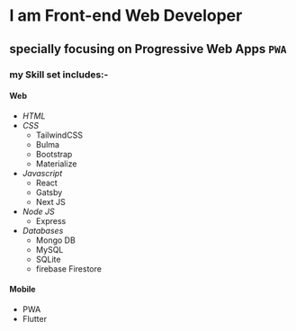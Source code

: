 # I am Front-end Web Developer
## specially focusing on Progressive Web Apps **`PWA`**

### my Skill set includes:-

#### Web
- *HTML*
- *CSS*
  - TailwindCSS
  - Bulma 
  - Bootstrap
  - Materialize
- *Javascript*
  - React
  - Gatsby
  - Next JS
- *Node JS*
  - Express
- *Databases*
  - Mongo DB
  - MySQL
  - SQLite
  - firebase Firestore

#### Mobile
 - PWA
 - Flutter
 


